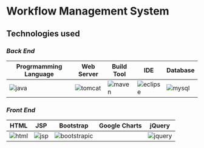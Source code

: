 
# Workflow Management System
## Technologies used

### <i>Back End</i>
| Progrmamming Language  | Web Server | Build Tool | IDE      | Database |
| --------- | ---------- | ---------- | -------- | -------- |
| ![java](https://user-images.githubusercontent.com/18742814/26996320-827103b4-4d69-11e7-9f43-53257727f114.png) | ![tomcat](https://user-images.githubusercontent.com/18742814/26996396-dd05de94-4d69-11e7-9b07-c17b43e23341.png) | ![maven](https://user-images.githubusercontent.com/18742814/26996414-f722e312-4d69-11e7-9b45-a8bd2ae52c3c.png) | ![eclipse](https://user-images.githubusercontent.com/18742814/26996431-1959dc92-4d6a-11e7-924c-87d16f0bdc49.png) | ![mysql](https://user-images.githubusercontent.com/18742814/26996444-306feed0-4d6a-11e7-8473-6369a5058205.png) |



### <i>Front End</i>
|  HTML   |  JSP    | Bootstrap | Google Charts    | jQuery |
| -------- | ------ | ------------ | --------- | ---------|
| ![html](https://user-images.githubusercontent.com/18742814/26996468-5074ac20-4d6a-11e7-9946-0caaef2693d0.png) | ![jsp](https://user-images.githubusercontent.com/18742814/26996806-eea818ee-4d6c-11e7-9b50-c329c25f9b06.png) | ![bootstrapic](https://user-images.githubusercontent.com/18742814/26996489-788e210a-4d6a-11e7-8e42-7ccd9cf9299e.png) | | ![jquery](https://user-images.githubusercontent.com/18742814/27045613-56836d64-4f99-11e7-9cca-af28f9ad0b68.png) |

   
